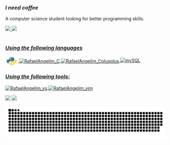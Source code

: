<head><i><h3>
  I need coffee
</h3></i></head>
<p>

A computer science student looking for better programming skills.

<div>
  <a href="https://github.com/RafaelAngleim">
  <img allign = "center "height="150em" src="https://github-readme-stats.vercel.app/api?username=RafaelAngelim&show_icons=true&theme=transparent&include_all_commits=true&count_private=true"/>
 
   <img allign="center" height="150em" src="https://github-readme-stats.vercel.app/api/top-langs/?username=RafaelAngelim&layout=compact&langs_count=16&theme=transparent"/>
  
  <div style="display: inline_block"><br>
<head><i><h3>
  Using the following languages
</h3></i></head>
<p>
    
<img align="center" alt="RafaelAngelim_Python" height="30" width="40" src="https://raw.githubusercontent.com/devicons/devicon/master/icons/python/python-original.svg">
<img align="center" alt="RafaelAngelim_C" height="30" width="40" src="https://cdn.jsdelivr.net/gh/devicons/devicon/icons/c/c-original.svg">
  <img align="center" alt="RafaelAngelim_Cplusplus" height="30" width="40" src="https://cdn.jsdelivr.net/gh/devicons/devicon/icons/cplusplus/cplusplus-original.svg">
  <img src="https://user-images.githubusercontent.com/25181517/183896128-ec99105a-ec1a-4d85-b08b-1aa1620b2046.png" alt="mySQL" width="40"/>

<head><i><h3>
  Using the following tools:
</h3></i></head>
<p>

<img align="center" alt="RafaelAngelim_vs" height="30" width="40" src="https://cdn.jsdelivr.net/gh/devicons/devicon/icons/vscode/vscode-original.svg">
  <img align="center" alt="RafaelAngelim_vim" height="30" width="40" src="https://cdn.jsdelivr.net/gh/devicons/devicon/icons/vim/vim-original.svg">


</div>
<div>
  <a href="https://instagram.com/rafael_angeliim" target="_blank"><img src="https://img.shields.io/badge/-Instagram-%23E4405F?style=for-the-badge&logo=instagram&logoColor=white" target="_blank"></a> 
  <a href = "mailto:rafaelvianqangelim@gmail.com"><img src="https://img.shields.io/badge/-Gmail-%23333?style=for-the-badge&logo=gmail&logoColor=white" target="_blank"></a>
  
 <p allign = "center">
<picture>
  <source media="(prefers-color-scheme: dark)" srcset="https://raw.githubusercontent.com/platane/platane/output/github-contribution-grid-snake-dark.svg">
  <source media="(prefers-color-scheme: light)" srcset="https://raw.githubusercontent.com/platane/platane/output/github-contribution-grid-snake.svg">
  <img alt="github contribution grid snake animation" src="https://raw.githubusercontent.com/platane/platane/output/github-contribution-grid-snake.svg">
</picture>
</p>
 
</div>
